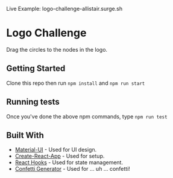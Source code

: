 Live Example: logo-challenge-allistair.surge.sh

# Logo Challenge

Drag the circles to the nodes in the logo.

## Getting Started

Clone this repo then run `npm install` and `npm run start`

## Running tests

Once you've done the above npm commands, type `npm run test`

## Built With

* [Material-UI](https://material-ui.com/) - Used for UI design.
* [Create-React-App](https://github.com/facebook/create-react-app) - Used for setup.
* [React Hooks](https://reactjs.org/docs/hooks-intro.html) - Used for state management.
* [Confetti Generator](https://www.npmjs.com/package/confetti-js) - Used for ... uh ... confetti!
